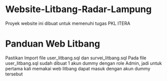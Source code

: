 # Website-Litbang-Radar-Lampung
Proyek website ini dibuat untuk memenuhi tugas PKL ITERA

# Panduan Web Litbang
Pastikan Import file user_litbang.sql dan survei_litbang.sql
Pada file user_litbang.sql sudah dibuat 1 akun dummy dengan role Admin, jadi untuk pertama kali memakai web litbang dapat masuk dengan akun dummy tersebut

